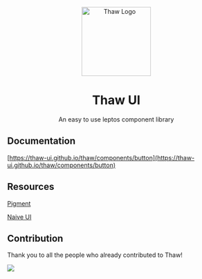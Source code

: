 <p align="center" >
    <img src="https://raw.githubusercontent.com/thaw-ui/thaw/main/logo.svg" alt="Thaw Logo" width="160px"/>
</p>
<h1 align="center">Thaw UI</h1>
<p align="center">An easy to use leptos component library</p>

## Documentation

[https://thaw-ui.github.io/thaw/components/button](https://thaw-ui.github.io/thaw/components/button)

## Resources

[Pigment](https://github.com/kobaltedev/pigment)

[Naive UI](https://github.com/tusen-ai/naive-ui)

## Contribution

Thank you to all the people who already contributed to Thaw!

<a href="https://github.com/thaw-ui/thaw/graphs/contributors">
  <img src="https://contrib.rocks/image?repo=thaw-ui/thaw" />
</a>
